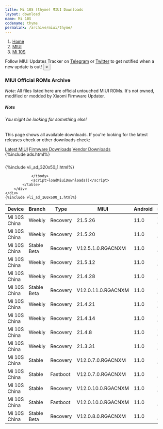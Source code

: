 ```yaml
---
title: Mi 10S (thyme) MIUI Downloads
layout: download
name: Mi 10S
codename: thyme
permalink: /archive/miui/thyme/
---
```

<nav aria-label="breadcrumb">
    <ol class="breadcrumb">
        <li class="breadcrumb-item"><a href="/">Home</a></li>
        <li class="breadcrumb-item"><a href="/miui/">MIUI</a></li>
        <li class="breadcrumb-item active" aria-current="page"><a href="/miui/thyme/">Mi 10S</a></li>
    </ol>
</nav>
<div class="alert alert-primary alert-dismissible fade show" role="alert">
    Follow MIUI Updates Tracker on <a href="https://t.me/MIUIUpdatesTracker" class="alert-link">Telegram</a>
     or <a href="https://twitter.com/MiFwUpdater" class="alert-link">Twitter</a> to get notified when a new update is out!
    <button type="button" class="close" data-dismiss="alert" aria-label="Close">
        <span aria-hidden="true">&times;</span>
    </button>
</div>

### MIUI Official ROMs Archive
*Note*: All files listed here are official untouched MIUI ROMs. It's not owned, modified or modded by Xiaomi Firmware Updater.
<div class="card">
  <div class="card-body">
    <h5 class="card-title">Note</h5>
    <h6 class="card-subtitle mb-2 text-muted">You might be looking for something else!</h6>
    <p class="card-text">This page shows all available downloads.
     If you're looking for the latest releases check or other downloads check:</p>
    <a href="/miui/thyme/" class="card-link">Latest MIUI</a>
    <a href="/firmware/thyme/" class="card-link">Firmware Downloads</a>
    <a href="/vendor/thyme/" class="card-link">Vendor Downloads</a>
  </div>
</div>
{%include ads.html%}
<div class="row justify-content-center">
    <div class="col-10">
        <div class="table-responsive-md" style="margin-top: 25px;">
            {%include vli_ad_320x50_1.html%}
            <table id="miui" class="display dt-responsive nowrap compact table table-striped table-hover table-sm">
                <thead class="thead-dark">
                    <tr>
                        <th data-ref="device">Device</th>
                        <th data-ref="branch">Branch</th>
                        <th data-ref="type">Type</th>
                        <th data-ref="miui">MIUI</th>
                        <th data-ref="android">Android</th>
                        <th data-ref="size">Size</th>
                        <th data-ref="size">Date</th>
                        <th data-ref="link">Link</th>
                    </tr>
                </thead>
                <tbody>
                <tr><td>Mi 10S China</td><td>Weekly</td><td>Recovery</td><td>21.5.26</td><td>11.0</td><td>4.0 GB</td><td>2021-05-27</td><td><a href="/miui/thyme/weekly/21.5.26/">Download</a></td></tr>
<tr><td>Mi 10S China</td><td>Weekly</td><td>Recovery</td><td>21.5.20</td><td>11.0</td><td>3.9 GB</td><td>2021-05-20</td><td><a href="/miui/thyme/weekly/21.5.20/">Download</a></td></tr>
<tr><td>Mi 10S China</td><td>Stable Beta</td><td>Recovery</td><td>V12.5.1.0.RGACNXM</td><td>11.0</td><td>3.9 GB</td><td>2021-05-15</td><td><a href="/miui/thyme/stable beta/V12.5.1.0.RGACNXM/">Download</a></td></tr>
<tr><td>Mi 10S China</td><td>Weekly</td><td>Recovery</td><td>21.5.12</td><td>11.0</td><td>3.9 GB</td><td>2021-05-13</td><td><a href="/miui/thyme/weekly/21.5.12/">Download</a></td></tr>
<tr><td>Mi 10S China</td><td>Weekly</td><td>Recovery</td><td>21.4.28</td><td>11.0</td><td>3.9 GB</td><td>2021-04-29</td><td><a href="/miui/thyme/weekly/21.4.28/">Download</a></td></tr>
<tr><td>Mi 10S China</td><td>Stable Beta</td><td>Recovery</td><td>V12.0.11.0.RGACNXM</td><td>11.0</td><td>3.8 GB</td><td>2021-04-23</td><td><a href="/miui/thyme/stable beta/V12.0.11.0.RGACNXM/">Download</a></td></tr>
<tr><td>Mi 10S China</td><td>Weekly</td><td>Recovery</td><td>21.4.21</td><td>11.0</td><td>4.0 GB</td><td>2021-04-22</td><td><a href="/miui/thyme/weekly/21.4.21/">Download</a></td></tr>
<tr><td>Mi 10S China</td><td>Weekly</td><td>Recovery</td><td>21.4.14</td><td>11.0</td><td>4.0 GB</td><td>2021-04-15</td><td><a href="/miui/thyme/weekly/21.4.14/">Download</a></td></tr>
<tr><td>Mi 10S China</td><td>Weekly</td><td>Recovery</td><td>21.4.8</td><td>11.0</td><td>4.0 GB</td><td>2021-04-08</td><td><a href="/miui/thyme/weekly/21.4.8/">Download</a></td></tr>
<tr><td>Mi 10S China</td><td>Weekly</td><td>Recovery</td><td>21.3.31</td><td>11.0</td><td>4.0 GB</td><td>2021-04-01</td><td><a href="/miui/thyme/weekly/21.3.31/">Download</a></td></tr>
<tr><td>Mi 10S China</td><td>Stable</td><td>Recovery</td><td>V12.0.7.0.RGACNXM</td><td>11.0</td><td>3.8 GB</td><td>2021-03-11</td><td><a href="/miui/thyme/stable/V12.0.7.0.RGACNXM/">Download</a></td></tr>
<tr><td>Mi 10S China</td><td>Stable</td><td>Fastboot</td><td>V12.0.7.0.RGACNXM</td><td>11.0</td><td>5.0 GB</td><td>2021-03-05</td><td><a href="/miui/thyme/stable/V12.0.7.0.RGACNXM/">Download</a></td></tr>
<tr><td>Mi 10S China</td><td>Stable</td><td>Recovery</td><td>V12.0.10.0.RGACNXM</td><td>11.0</td><td>3.8 GB</td><td>2021-03-27</td><td><a href="/miui/thyme/stable/V12.0.10.0.RGACNXM/">Download</a></td></tr>
<tr><td>Mi 10S China</td><td>Stable</td><td>Fastboot</td><td>V12.0.10.0.RGACNXM</td><td>11.0</td><td>5.1 GB</td><td>2021-03-23</td><td><a href="/miui/thyme/stable/V12.0.10.0.RGACNXM/">Download</a></td></tr>
<tr><td>Mi 10S China</td><td>Stable Beta</td><td>Recovery</td><td>V12.0.8.0.RGACNXM</td><td>11.0</td><td>3.8 GB</td><td>2021-03-14</td><td><a href="/miui/thyme/stable beta/V12.0.8.0.RGACNXM/">Download</a></td></tr>

                </tbody>
                <script>loadMiuiDownloads()</script>
            </table>
        </div>
    </div>
    {%include vli_ad_160x600_1.html%}
</div>
